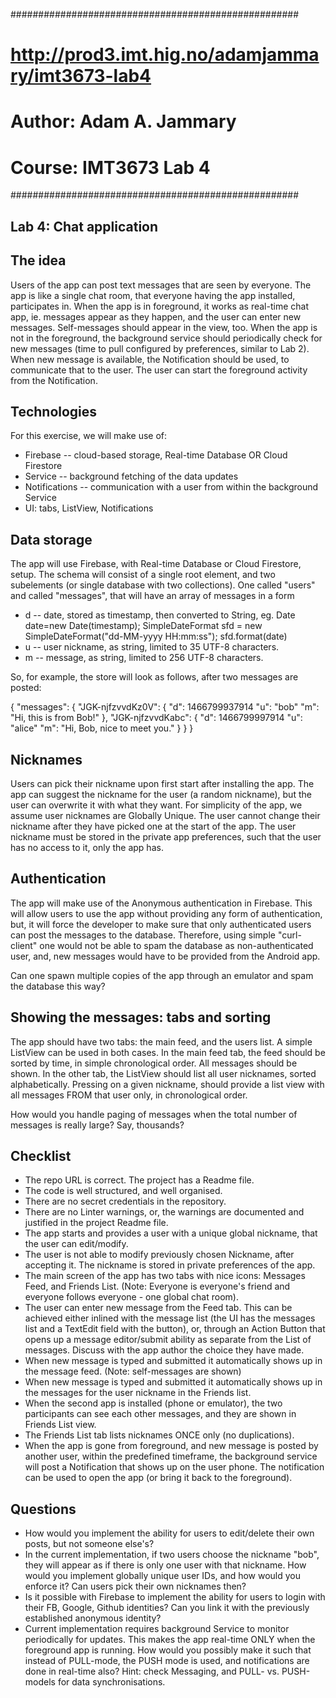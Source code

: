 ####################################################
# http://prod3.imt.hig.no/adamjammary/imt3673-lab4 #
# Author: Adam A. Jammary                          #
# Course: IMT3673 Lab 4                            #
####################################################

Lab 4: Chat application
-----------------------

The idea
--------

Users of the app can post text messages that are seen by everyone.
The app is like a single chat room, that everyone having the app installed, participates in.
When the app is in foreground, it works as real-time chat app, ie. messages appear as they happen,
and the user can enter new messages. Self-messages should appear in the view, too.
When the app is not in the foreground,
the background service should periodically check for new messages
(time to pull configured by preferences, similar to Lab 2).
When new message is available, the Notification should be used, to communicate that to the user.
The user can start the foreground activity from the Notification.

Technologies
------------

For this exercise, we will make use of:

- Firebase -- cloud-based storage, Real-time Database OR Cloud Firestore
- Service -- background fetching of the data updates
- Notifications -- communication with a user from within the background Service
- UI: tabs, ListView, Notifications

Data storage
------------

The app will use Firebase, with Real-time Database or Cloud Firestore, setup.
The schema will consist of a single root element, and two subelements (or single database with two collections).
One called "users" and called "messages", that will have an array of messages in a form

- d -- date, stored as timestamp, then converted to String, eg.
  Date date=new Date(timestamp);
  SimpleDateFormat sfd = new SimpleDateFormat("dd-MM-yyyy HH:mm:ss");
  sfd.format(date)
- u -- user nickname, as string, limited to 35 UTF-8 characters.
- m -- message, as string, limited to 256 UTF-8 characters.

So, for example, the store will look as follows, after two messages are posted:

{
 "messages": {
    "JGK-njfzvvdKz0V": {
        "d": 1466799937914
        "u": "bob"
        "m": "Hi, this is from Bob!"
     },
    "JGK-njfzvvdKabc": {
        "d": 1466799997914
        "u": "alice"
        "m": "Hi, Bob, nice to meet you."
     }
  }
}

Nicknames
---------

Users can pick their nickname upon first start after installing the app.
The app can suggest the nickname for the user (a random nickname),
but the user can overwrite it with what they want.
For simplicity of the app, we assume user nicknames are Globally Unique.
The user cannot change their nickname after they have picked one at the start of the app.
The user nickname must be stored in the private app preferences,
such that the user has no access to it, only the app has. 

Authentication
--------------

The app will make use of the Anonymous authentication in Firebase.
This will allow users to use the app without providing any form of authentication,
but, it will force the developer to make sure that only authenticated users can post
the messages to the database.
Therefore, using simple "curl-client" one would not be able to spam the database as non-authenticated user,
and, new messages would have to be provided from the Android app. 

Can one spawn multiple copies of the app through an emulator and spam the database this way? 

Showing the messages: tabs and sorting
--------------------------------------

The app should have two tabs: the main feed, and the users list.
A simple ListView can be used in both cases.
In the main feed tab, the feed should be sorted by time, in simple chronological order.
All messages should be shown.
In the other tab, the ListView should list all user nicknames, sorted alphabetically.
Pressing on a given nickname, should provide a list view with all messages FROM that user only,
in chronological order. 

How would you handle paging of messages when the total number of messages is really large? Say, thousands? 

Checklist
---------

- The repo URL is correct. The project has a Readme file. 
- The code is well structured, and well organised. 
- There are no secret credentials in the repository. 
- There are no Linter warnings, or, the warnings are documented and justified in the project Readme file. 
- The app starts and provides a user with a unique global nickname, that the user can edit/modify.
- The user is not able to modify previously chosen Nickname, after accepting it.  The nickname is stored in private preferences of the app. 
- The main screen of the app has two tabs with nice icons: Messages Feed, and Friends List. (Note: Everyone is everyone's friend and everyone follows everyone - one global chat room).
- The user can enter new message from the Feed tab. This can be achieved either inlined with the message list (the UI has the messages list and a TextEdit field with the button), or, through an Action Button that opens up a message editor/submit ability as separate from the List of messages. Discuss with the app author the choice they have made. 
- When new message is typed and submitted it automatically shows up in the message feed. (Note: self-messages are shown)
- When new message is typed and submitted it automatically shows up in the messages for the user nickname in the Friends list. 
- When the second app is installed (phone or emulator), the two participants can see each other messages, and they are shown in Friends List view. 
- The Friends List tab lists nicknames ONCE only (no duplications).
- When the app is gone from foreground, and new message is posted by another user, within the predefined timeframe, the background service will post a Notification that shows up on the user phone. The notification can be used to open the app (or bring it back to the foreground).

Questions
---------

- How would you implement the ability for users to edit/delete their own posts, but not someone else's?
- In the current implementation, if two users choose the nickname "bob",
  they will appear as if there is only one user with that nickname.
  How would you implement globally unique user IDs,
  and how would you enforce it? Can users pick their own nicknames then? 
- Is it possible with Firebase to implement the ability for users to login with their FB,
  Google, Github identities? Can you link it with the previously established anonymous identity? 
- Current implementation requires background Service to monitor periodically for updates.
  This makes the app real-time ONLY when the foreground app is running.
  How would you possibly make it such that instead of PULL-mode, the PUSH mode is used,
  and notifications are done in real-time also?
  Hint: check Messaging, and PULL- vs. PUSH-models for data synchronisations. 
